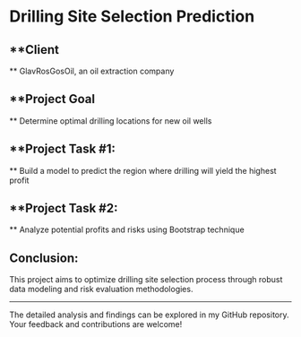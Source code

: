 # Drilling Site Selection Prediction

## **Client
** GlavRosGosOil, an oil extraction company

## **Project Goal
** Determine optimal drilling locations for new oil wells

## **Project Task #1:
** Build a model to predict the region where drilling will yield the highest profit

## **Project Task #2:
** Analyze potential profits and risks using Bootstrap technique

## **Conclusion:**
This project aims to optimize drilling site selection process through robust data modeling and risk evaluation methodologies.

---------

The detailed analysis and findings can be explored in my GitHub repository. Your feedback and contributions are welcome!
